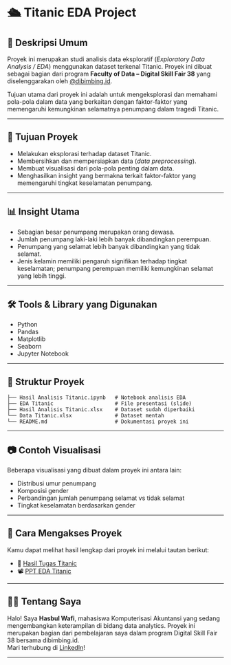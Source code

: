 # 🛳️ Titanic EDA Project

## 📌 Deskripsi Umum  
Proyek ini merupakan studi analisis data eksploratif (*Exploratory Data Analysis / EDA*) menggunakan dataset terkenal Titanic. Proyek ini dibuat sebagai bagian dari program **Faculty of Data – Digital Skill Fair 38** yang diselenggarakan oleh [@dibimbing.id](https://dibimbing.id).  

Tujuan utama dari proyek ini adalah untuk mengeksplorasi dan memahami pola-pola dalam data yang berkaitan dengan faktor-faktor yang memengaruhi kemungkinan selamatnya penumpang dalam tragedi Titanic.

---

## 🎯 Tujuan Proyek  
- Melakukan eksplorasi terhadap dataset Titanic.  
- Membersihkan dan mempersiapkan data (*data preprocessing*).  
- Membuat visualisasi dari pola-pola penting dalam data.  
- Menghasilkan insight yang bermakna terkait faktor-faktor yang memengaruhi tingkat keselamatan penumpang.  

---

## 📊 Insight Utama  
- Sebagian besar penumpang merupakan orang dewasa.  
- Jumlah penumpang laki-laki lebih banyak dibandingkan perempuan.  
- Penumpang yang selamat lebih banyak dibandingkan yang tidak selamat. 
- Jenis kelamin memiliki pengaruh signifikan terhadap tingkat keselamatan; penumpang perempuan memiliki kemungkinan selamat yang lebih tinggi.  


---

## 🛠️ Tools & Library yang Digunakan  
- Python  
- Pandas  
- Matplotlib  
- Seaborn  
- Jupyter Notebook  

---

## 📁 Struktur Proyek  
```
├── Hasil Analisis Titanic.ipynb   # Notebook analisis EDA
├── EDA Titanic                    # File presentasi (slide)
├── Hasil Analisis Titanic.xlsx    # Dataset sudah diperbaiki
└── Data Titanic.xlsx              # Dataset mentah
└── README.md                      # Dokumentasi proyek ini
```

---

## 📷 Contoh Visualisasi  
Beberapa visualisasi yang dibuat dalam proyek ini antara lain:  
- Distribusi umur penumpang  
- Komposisi gender  
- Perbandingan jumlah penumpang selamat vs tidak selamat  
- Tingkat keselamatan berdasarkan gender  


---

## 📄 Cara Mengakses Proyek  
Kamu dapat melihat hasil lengkap dari proyek ini melalui tautan berikut:  
- 📘 [Hasil Tugas Titanic](https://github.com/Sebul1306/EDA-Titanic/blob/main/Hasil%20Tugas%20Titanic.ipynb) 
- 📽️ [PPT EDA Titanic](https://github.com/Sebul1306/EDA-Titanic/blob/main/EDA%20Titanic.pdf)  

---

## 🙋‍♂️ Tentang Saya  
Halo! Saya **Hasbul Wafi**, mahasiswa Komputerisasi Akuntansi yang sedang mengembangkan keterampilan di bidang data analytics. Proyek ini merupakan bagian dari pembelajaran saya dalam program Digital Skill Fair 38 bersama dibimbing.id.  
Mari terhubung di [LinkedIn](https://www.linkedin.com/in/hasbulwafi/)!

---

